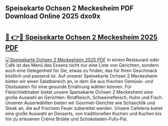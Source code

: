 ## Speisekarte Ochsen 2 Meckesheim PDF Download Online 2025 dxo9x

# <h2><a href="http://gc8oyu.nevu.top/?p=Speisekarte+Ochsen+2+Meckesheim">🔗 👉🔴 Speisekarte Ochsen 2 Meckesheim 2025 PDF</a></h2>

[![Speisekarte Ochsen 2 Meckesheim 2025 PDF](https://i.imgur.com/dBaPXMq.png)](http://gc8oyu.nevu.top/?p=Speisekarte+Ochsen+2+Meckesheim)
In einem Restaurant oder Café ist das Menü des Essens nicht nur eine Liste von Gerichten, sondern auch eine Gelegenheit für Sie, etwas zu finden, das für Ihren Geschmack köstlich und passend ist. Auf unserer Speisekarte Ochsen 2 Meckesheim bieten wir einen Salatbereich an, in dem Sie aus frischen Gemüse- und Obstsalaten für eine gesunde Ernährung wählen können. Für Fleischliebhaber bietet unsere Speisekarte Ochsen 2 Meckesheim eine große Auswahl an Gerichten: Rindfleisch, Schweinefleisch, Huhn und Fisch. Unseren Auserwählten bieten wir Gourmet-Gerichte wie Schaschlik und Steak an, die auf frischem Feuer zubereitet werden. Unsere Cafeteria bietet eine große Auswahl an Desserts, von traditionellen Kuchen und Kuchen bis hin zu erlesenen Crème Brûlée und Schokoladen-Fufu-Pai.
